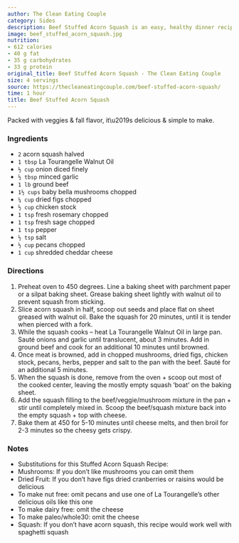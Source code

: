 ```yaml
---
author: The Clean Eating Couple
category: Sides
description: Beef Stuffed Acorn Squash is an easy, healthy dinner recipe the whole family will love.
image: beef_stuffed_acorn_squash.jpg
nutrition:
- 612 calories
- 40 g fat
- 35 g carbohydrates
- 33 g protein
original_title: Beef Stuffed Acorn Squash - The Clean Eating Couple
size: 4 servings
source: https://thecleaneatingcouple.com/beef-stuffed-acorn-squash/
time: 1 hour
title: Beef Stuffed Acorn Squash
---
```


Packed with veggies & fall flavor, it\u2019s delicious & simple to make.

### Ingredients

* `2` acorn squash halved
* `1 tbsp` La Tourangelle Walnut Oil
* `½ cup` onion diced finely
* `½ tbsp` minced garlic
* `1 lb` ground beef
* `1½ cups` baby bella mushrooms chopped
* `¼ cup` dried figs chopped
* `½ cup` chicken stock
* `1 tsp` fresh rosemary chopped
* `1 tsp` fresh sage chopped
* `1 tsp` pepper
* `½ tsp` salt
* `½ cup` pecans chopped
* `1 cup` shredded cheddar cheese

### Directions

1. Preheat oven to 450 degrees. Line a baking sheet with parchment paper or a silpat baking sheet. Grease baking sheet lightly with walnut oil to prevent squash from sticking.
2. Slice acorn squash in half, scoop out seeds and place flat on sheet greased with walnut oil. Bake the squash for 20 minutes, until it is tender when pierced with a fork.
3. While the squash cooks – heat La Tourangelle Walnut Oil in large pan. Sauté onions and garlic until translucent, about 3 minutes. Add in ground beef and cook for an additional 10 minutes until browned.
4. Once meat is browned, add in chopped mushrooms, dried figs, chicken stock, pecans, herbs, pepper and salt to the pan with the beef. Sauté for an additional 5 minutes.
5. When the squash is done, remove from the oven + scoop out most of the cooked center, leaving the mostly empty squash ‘boat’ on the baking sheet.
6. Add the squash filling to the beef/veggie/mushroom mixture in the pan + stir until completely mixed in. Scoop the beef/squash mixture back into the empty squash + top with cheese.
7. Bake them at 450 for 5-10 minutes until cheese melts, and then broil for 2-3 minutes so the cheesy gets crispy.

### Notes

- Substitutions for this Stuffed Acorn Squash Recipe:
- Mushrooms: If you don’t like mushrooms you can omit them
- Dried Fruit: If you don’t have figs dried cranberries or raisins would be delicious
- To make nut free: omit pecans and use one of La Tourangelle’s other delicious oils like this one
- To make dairy free: omit the cheese
- To make paleo/whole30: omit the cheese
- Squash: If you don’t have acorn squash, this recipe would work well with spaghetti squash